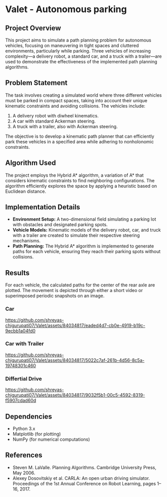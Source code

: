 # Valet - Autonomous parking

## Project Overview

This project aims to simulate a path planning problem for autonomous vehicles, focusing on maneuvering in tight spaces and cluttered environments, particularly while parking. Three vehicles of increasing complexity—a delivery robot, a standard car, and a truck with a trailer—are used to demonstrate the effectiveness of the implemented path planning algorithms.

## Problem Statement

The task involves creating a simulated world where three different vehicles must be parked in compact spaces, taking into account their unique kinematic constraints and avoiding collisions. The vehicles include:

1. A delivery robot with diwheel kinematics.
2. A car with standard Ackerman steering.
3. A truck with a trailer, also with Ackerman steering.

The objective is to develop a kinematic path planner that can efficiently park these vehicles in a specified area while adhering to nonholonomic constraints.

## Algorithm Used

The project employs the Hybrid A* algorithm, a variation of A* that considers kinematic constraints to find neighboring configurations. The algorithm efficiently explores the space by applying a heuristic based on Euclidean distance.

## Implementation Details

- **Environment Setup:** A two-dimensional field simulating a parking lot with obstacles and designated parking spots.
- **Vehicle Models:** Kinematic models of the delivery robot, car, and truck with a trailer are created to simulate their respective steering mechanisms.
- **Path Planning:** The Hybrid A* algorithm is implemented to generate paths for each vehicle, ensuring they reach their parking spots without collisions.

## Results

For each vehicle, the calculated paths for the center of the rear axle are plotted. The movement is depicted through either a short video or superimposed periodic snapshots on an image.
### Car
https://github.com/shreyas-chigurupati07/Valet/assets/84034817/eaded4d7-cb0e-4919-b19c-9ecbb1a04fd0


### Car with Trailer
https://github.com/shreyas-chigurupati07/Valet/assets/84034817/5022c7af-261b-4d56-8c5a-19748301c460


### Differtial Drive
https://github.com/shreyas-chigurupati07/Valet/assets/84034817/9032f5b1-00c5-4592-8319-f5907cdad60d



## Dependencies

- Python 3.x
- Matplotlib (for plotting)
- NumPy (for numerical computations)


## References

- Steven M. LaValle. Planning Algorithms. Cambridge University Press, May 2006.
- Alexey Dosovitskiy et al. CARLA: An open urban driving simulator. Proceedings of the 1st Annual Conference on Robot Learning, pages 1–16, 2017.
